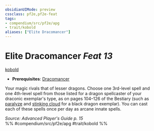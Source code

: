 ```yaml
---
obsidianUIMode: preview
cssclass: pf2e,pf2e-feat
tags:
- compendium/src/pf2e/apg
- trait/kobold
aliases: ["Elite Dracomancer"]
---
```

# Elite Dracomancer  *Feat 13*  
[kobold](kobold-b1.md "Kobold Ancestry & Heritage Trait")  

- **Prerequisites**: [Dracomancer](dracomancer-apg.md)

Your magic rivals that of lesser dragons. Choose one 3rd-level spell and one 4th-level spell from those listed for a dragon spellcaster of your draconic exemplar's type, as on pages 104–126 of the Bestiary (such as [paralyze](paralyze.md) and [stinking cloud](stinking-cloud.md) for a black dragon exemplar). You can cast each of these spells once per day as arcane innate spells.

*Source: Advanced Player's Guide p. 15*  
%% #compendium/src/pf2e/apg #trait/kobold %%